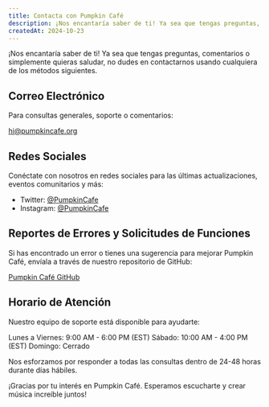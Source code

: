 ```yaml
---
title: Contacta con Pumpkin Café
description: ¡Nos encantaría saber de ti! Ya sea que tengas preguntas, comentarios o simplemente quieras saludar, no dudes en contactarnos usando cualquiera de los métodos siguientes.
createdAt: 2024-10-23
---
```


¡Nos encantaría saber de ti! Ya sea que tengas preguntas, comentarios o simplemente quieras saludar, no dudes en contactarnos usando cualquiera de los métodos siguientes.

## Correo Electrónico

Para consultas generales, soporte o comentarios:

[hi@pumpkincafe.org](mailto:hi@pumpkincafe.org)

## Redes Sociales

Conéctate con nosotros en redes sociales para las últimas actualizaciones, eventos comunitarios y más:

- Twitter: [@PumpkinCafe](https://twitter.com/pumpkin-cafe)
- Instagram: [@PumpkinCafe](https://instagram.com/pumpkin-cafe)

## Reportes de Errores y Solicitudes de Funciones

Si has encontrado un error o tienes una sugerencia para mejorar Pumpkin Café, envíala a través de nuestro repositorio de GitHub:

[Pumpkin Café GitHub](https://github.com/ZissyW/pumpkin-cafe)

## Horario de Atención

Nuestro equipo de soporte está disponible para ayudarte:

Lunes a Viernes: 9:00 AM - 6:00 PM (EST)
Sábado: 10:00 AM - 4:00 PM (EST)
Domingo: Cerrado

Nos esforzamos por responder a todas las consultas dentro de 24-48 horas durante días hábiles.

¡Gracias por tu interés en Pumpkin Café. Esperamos escucharte y crear música increíble juntos! 